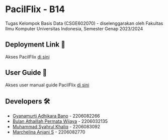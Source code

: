 # PacilFlix - B14
Tugas Kelompok Basis Data (CSGE602070) - diselenggarakan oleh Fakultas Ilmu Komputer Universitas Indonesia, Semester Genap 2023/2024

## Deployment Link 🔗
Akses PacilFlix [di sini](https://web-production-e099.up.railway.app/)

## User Guide 📖
Akses user manual guide PacilFlix [di sini](https://docs.google.com/document/d/1un1TUKklryBBbBfxS6GqeYuzAPyiTu12FbgOlDDE_ho/edit?usp=sharing)

## Developers 🛠️
* [Gyanamurti Adhikara Bano](https://github.com/Gyan-Bano) - 2206082266
* [Bulan Athaillah Permata Wijaya](https://github.com/bulanath) - 2206032135
* [Muhammad Syahrul Khaliq](https://github.com/fikrirmdhna) - 2206083092
* [Marchelina Anjani S](https://github.com/Amertaaa) - 2206082770
